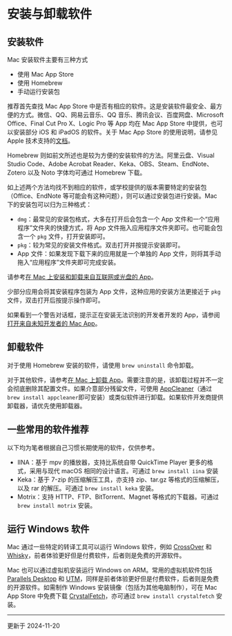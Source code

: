 #  安装与卸载软件

## 安装软件

Mac 安装软件主要有三种方式
- 使用 Mac App Store
- 使用 Homebrew
- 手动运行安装包

推荐首先查找 Mac App Store 中是否有相应的软件。这是安装软件最安全、最方便的方式。微信、QQ、网易云音乐、QQ 音乐、腾讯会议、百度网盘、Microsoft Office、Final Cut Pro X、Logic Pro 等 App 均在 Mac App Store 中提供，也可以安装部分 iOS 和 iPadOS 的软件。关于 Mac App Store 的使用说明，请参见 Apple 技术支持的[文档](https://support.apple.com/zh-cn/111105)。

Homebrew 则如前文所述也是较为方便的安装软件的方法。阿里云盘、Visual Studio Code、Adobe Acrobat Reader、Keka、OBS、Steam、EndNote、Zotero 以及 Noto 字体均可通过 Homebrew 下载。

如上述两个方法均找不到相应的软件，或学校提供的版本需要特定的安装包（Office、EndNote 等可能会有这种问题），则可以通过安装包进行安装。Mac 下的安装包可以归为三种格式：

- `dmg`：最常见的安装包格式，大多在打开后会包含一个 App 文件和一个“应用程序”文件夹的快捷方式，将 App 文件拖入应用程序文件夹即可。也可能会包含一个 `pkg` 文件，打开安装即可。
- `pkg`：较为常见的安装文件格式。双击打开并按提示安装即可。
- App 文件：如果发现下载下来的应用就是一个单独的 App 文件，则将其手动拖入“应用程序”文件夹即可完成安装。

请参考[在 Mac 上安装和卸载来自互联网或光盘的 App](https://support.apple.com/zh-cn/guide/mac-help/mh35835/mac)。

少部分应用会将其安装程序包装为 App 文件，这种应用的安装方法更接近于 `pkg` 文件，双击打开后按提示操作即可。

如果看到一个警告对话框，提示正在安装无法识别的开发者开发的 App，请参阅[打开来自未知开发者的 Mac App](https://support.apple.com/zh-cn/guide/mac-help/mh40616/15.0/mac/15.0)。


## 卸载软件

对于使用 Homebrew 安装的软件，请使用 `brew uninstall` 命令卸载。

对于其他软件，请参考[在 Mac 上卸载 App](https://support.apple.com/zh-cn/102610)。需要注意的是，该卸载过程并不一定会彻底删除其配置文件。如果介意部分残留文件，可使用 [AppCleaner](https://freemacsoft.net/appcleaner/)（通过 `brew install appcleaner`即可安装）或类似软件进行卸载。如果软件开发商提供卸载器，请优先使用卸载器。


## 一些常用的软件推荐

以下均为笔者根据自己习惯长期使用的软件，仅供参考。

- IINA：基于 mpv 的播放器，支持比系统自带 QuickTime Player 更多的格式，采用与现代 macOS 相同的设计语言。可通过 `brew install iina` 安装
- Keka：基于 7-zip 的压缩解压工具，亦支持 zip、tar.gz 等格式的压缩解压，以及 rar 的解压。可通过 `brew install keka` 安装。
- Motrix：支持 HTTP、FTP、BitTorrent、Magnet 等格式的下载器。可通过 `brew install motrix` 安装。


## 运行 Windows 软件

Mac 通过一些特定的转译工具可以运行 Windows 软件，例如 [CrossOver](https://www.codeweavers.com/crossover) 和 [Whisky](https://getwhisky.app)，前者体验更好但是付费软件，后者则是免费的开源软件。

Mac 也可以通过虚拟机安装运行 Windows on ARM。常用的虚拟机软件包括 [Parallels Desktop](https://www.parallels.cn) 和 [UTM](https://mac.getutm.app)，同样是前者体验更好但是付费软件，后者则是免费的开源软件。如需制作 Windows 安装镜像（包括为其他电脑制作），可在 Mac App Store 中免费下载 [CrystalFetch](https://apps.apple.com/cn/app/crystalfetch-iso-downloader/id6454431289?mt=12)，亦可通过 `brew install crystalfetch` 安装。

---

更新于 2024-11-20
